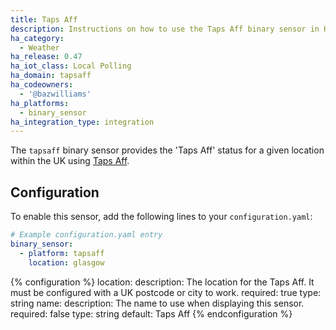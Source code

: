 ```yaml
---
title: Taps Aff
description: Instructions on how to use the Taps Aff binary sensor in Home Assistant.
ha_category:
  - Weather
ha_release: 0.47
ha_iot_class: Local Polling
ha_domain: tapsaff
ha_codeowners:
  - '@bazwilliams'
ha_platforms:
  - binary_sensor
ha_integration_type: integration
---
```


The `tapsaff` binary sensor provides the 'Taps Aff' status for a given location within the UK using [Taps Aff](https://www.taps-aff.co.uk/).

## Configuration

To enable this sensor, add the following lines to your `configuration.yaml`:

```yaml
# Example configuration.yaml entry
binary_sensor:
  - platform: tapsaff
    location: glasgow
```

{% configuration %}
location:
  description: The location for the Taps Aff. It must be configured with a UK postcode or city to work.
  required: true
  type: string
name:
  description: The name to use when displaying this sensor.
  required: false
  type: string
  default: Taps Aff
{% endconfiguration %}
